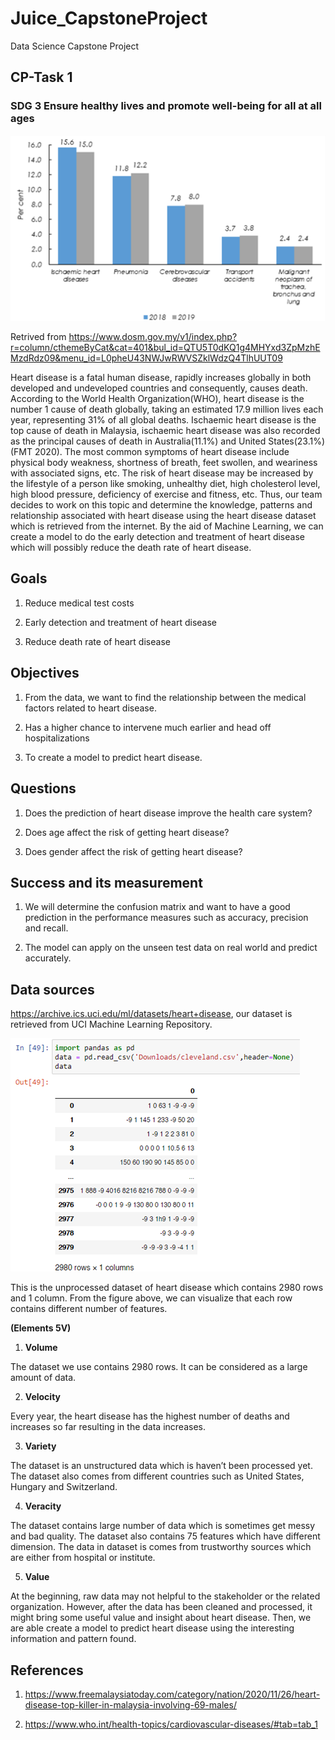 # Juice_CapstoneProject
Data Science Capstone Project

## CP-Task 1
### SDG 3 Ensure healthy lives and promote well-being for all at all ages 
![mdata](https://github.com/chooikeenyu/Juice_CapstoneProject/blob/main/images/heartdisease_mdata.png)

Retrived from https://www.dosm.gov.my/v1/index.php?r=column/cthemeByCat&cat=401&bul_id=QTU5T0dKQ1g4MHYxd3ZpMzhEMzdRdz09&menu_id=L0pheU43NWJwRWVSZklWdzQ4TlhUUT09 

Heart disease is a fatal human disease, rapidly increases globally in both developed and undeveloped countries and consequently, causes death. According to the World Health Organization(WHO), heart disease is the number 1 cause of death globally, taking an estimated 17.9 million lives each year, representing 31% of all global deaths. Ischaemic heart disease is the top cause of death in Malaysia, ischaemic heart disease was also recorded as the principal causes of death in Australia(11.1%) and United States(23.1%)(FMT 2020). The most common symptoms of heart disease include physical body weakness, shortness of breath, feet swollen, and weariness with associated signs, etc. The risk of heart disease may be increased by the lifestyle of a person like smoking, unhealthy diet, high cholesterol level, high blood pressure, deficiency of exercise and fitness, etc. Thus, our team decides to work on this topic and determine the knowledge, patterns and relationship associated with heart disease using the heart disease dataset which is retrieved from the internet. By the aid of Machine Learning, we can create a model to do the early detection and treatment of heart disease which will possibly reduce the death rate of heart disease. 

## Goals

1) Reduce medical test costs  

2) Early detection and treatment of heart disease 

3) Reduce death rate of heart disease 

 

## Objectives

1) From the data, we want to find the relationship between the medical factors related to heart disease. 

2) Has a higher chance to intervene much earlier and head off hospitalizations 

3) To create a model to predict heart disease. 

 

## Questions 

1) Does the prediction of heart disease improve the health care system? 

2) Does age affect the risk of getting heart disease? 

3) Does gender affect the risk of getting heart disease? 

 

## Success and its measurement

1) We will determine the confusion matrix and want to have a good prediction in the performance measures such as accuracy, precision and recall. 

2) The model can apply on the unseen test data on real world and predict accurately.  


## Data sources 

https://archive.ics.uci.edu/ml/datasets/heart+disease, our dataset is retrieved from UCI Machine Learning Repository. 

![pandas_row](https://github.com/chooikeenyu/Juice_CapstoneProject/blob/main/images/pandas_datarow.png)

This is the unprocessed dataset of heart disease which contains 2980 rows and 1 column. From the figure above, we can visualize that each row contains different number of features. 

**(Elements 5V)** 

1) **Volume**  

The dataset we use contains 2980 rows. It can be considered as a large amount of data.  

2) **Velocity** 

Every year, the heart disease has the highest number of deaths and increases so far resulting in the data increases. 

3) **Variety** 

The dataset is an unstructured data which is haven’t been processed yet. The dataset also comes from different countries such as United States, Hungary and Switzerland.  

4) **Veracity** 

The dataset contains large number of data which is sometimes get messy and bad quality. The dataset also contains 75 features which have different dimension. The data in dataset is comes from trustworthy sources which are either from hospital or institute. 

5) **Value** 

At the beginning, raw data may not helpful to the stakeholder or the related organization. However, after the data has been cleaned and processed, it might bring some useful value and insight about heart disease. Then, we are able create a model to predict heart disease using the interesting information and pattern found. 

## References 

1) https://www.freemalaysiatoday.com/category/nation/2020/11/26/heart-disease-top-killer-in-malaysia-involving-69-males/ 

2) https://www.who.int/health-topics/cardiovascular-diseases/#tab=tab_1 
